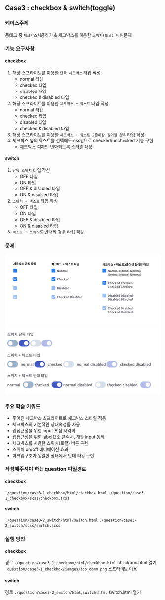 ## Case3 : checkbox & switch(toggle)


### 케이스주제
폼태그 중 `체크박스`사용하기 & 체크박스를 이용한 `스위치(토글) 버튼` 문제

### 기능 요구사항
#### checkbox
1. 해당 스프라이트를 이용한 `단독 체크박스` 타입 작성
    - normal 타입
    - checked 타입
    - disabled 타입
    - checked & disabled 타입
2. 해당 스프라이트를 이용한 `체크박스 + 텍스트` 타입 작성
    - normal 타입
    - checked 타입
    - disabled 타입
    - checked & disabled 타입
3. 해당 스프라이트를 이용한 `체크박스 + 텍스트 2줄이상 길어질 경우` 타입 작성
4. 체크박스 옆의 텍스트를 선택해도 css만으로 checked/unchecked 기능 구현
    - 체크박스 디자인 변화되도록 스타일 작성
#### switch
1. `단독 스위치` 타입 작성
    - OFF 타입
    - ON 타입
    - OFF & disabled 타입
    - ON & disabled 타입
2. `스위치 + 텍스트` 타입 작성
    - OFF 타입
    - ON 타입
    - OFF & disabled 타입
    - ON & disabled 타입
3. `텍스트 + 스위치`로 반대의 경우 타입 작성

### 문제
![question](./question/case3-1_checkbox/images/question.png)
![question](./question/case3-2_switch/images/question.png)

### 주요 학습 키워드
- 주어진 체크박스 스프라이트로 체크박스 스타일 적용
- 체크박스의 기본적인 상태속성들 사용
- 웹접근성을 위한 input 초점 시각화
- 웹접근성을 위한 label요소 클릭시, 해당 input 동작
- 체크박스를 사용한 스위치(토글) 버튼 구현
- 스위치 on/off 애니메이션 효과
- 마크업구조가 동일한 상태에서 반대 타입 구현

### 작성해주셔야 하는 question 파일경로
#### checkbox
`./question/case3-1_checkbox/html/checkbox.html`
`./question/case3-1_checkbox/scss/checkbox.scss`

#### switch
`./question/case3-2_switch/html/switch.html`
`./question/case3-2_switch/scss/switch.scss`

### 실행 방법
#### checkbox
경로 `./question/case3-1_checkbox/html/checkbox.html` checkbox.html 열기
`.question/case3-1_checkbox/iamges/ico_comm.png` 스프라이트 이용

#### switch
경로 `./question/case3-2_switch/html/switch.html` switch.html 열기